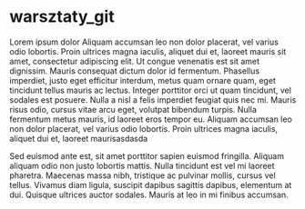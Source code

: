 # warsztaty_git

Lorem ipsum dolor  Aliquam accumsan leo non dolor placerat, vel varius odio lobortis. Proin ultrices magna iaculis, aliquet dui et, laoreet mauris sit amet, consectetur adipiscing elit. Ut congue venenatis est sit amet dignissim. Mauris consequat dictum dolor id fermentum. Phasellus imperdiet, justo eget efficitur interdum, metus quam ornare quam, eget tincidunt tellus mauris ac lectus. Integer porttitor orci ut quam tincidunt, vel sodales est posuere. Nulla a nisl a felis imperdiet feugiat quis nec mi. Mauris risus odio, cursus vitae arcu eget, volutpat bibendum turpis. Nulla fermentum metus mauris, id laoreet eros tempor eu. Aliquam accumsan leo non dolor placerat, vel varius odio lobortis. Proin ultrices magna iaculis, aliquet dui et, laoreet maurisasdasda

Sed euismod ante est, sit amet porttitor sapien euismod fringilla. Aliquam aliquam odio non justo lobortis mattis. Nulla tincidunt est vel mi laoreet pharetra. Maecenas massa nibh, tristique ac pulvinar mollis, cursus vel tellus. Vivamus diam ligula, suscipit dapibus sagittis dapibus, elementum at dui. Quisque ultrices auctor sodales. Mauris at leo in mi finibus accumsan. 
